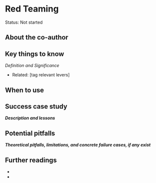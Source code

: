 # Red Teaming

Status: Not started

## About the co-author

## Key things to know

*Definition and Significance*

- Related: [tag relevant levers]

## When to use

## Success case study

***********************Description and lessons***********************

## Potential pitfalls

***********************************************************Theoretical pitfalls, limitations, and concrete failure cases, if any exist***********************************************************

## Further readings

- 
-